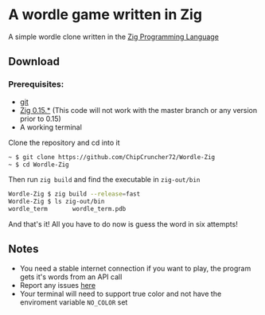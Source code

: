# A wordle game written in Zig

A simple wordle clone written in the [Zig Programming Language](https://ziglang.org/)


## Download

### Prerequisites:
- [git](https://git-scm.com/)
- [Zig 0.15.\*](https://ziglang.org/download/) (This code will not work with the master branch or any version prior to 0.15)
- A working terminal

Clone the repository and cd into it
```sh
~ $ git clone https://github.com/ChipCruncher72/Wordle-Zig
~ $ cd Wordle-Zig
```
Then run `zig build` and find the executable in `zig-out/bin`
```sh
Wordle-Zig $ zig build --release=fast
Wordle-Zig $ ls zig-out/bin
wordle_term       wordle_term.pdb
```
And that's it! All you have to do now is guess the word in six attempts!


## Notes
- You need a stable internet connection if you want to play, the program gets it's words from an API call
- Report any issues [here](https://github.com/ChipCruncher72/Wordle-Zig/issues/new/choose)
- Your terminal will need to support true color and not have the enviroment variable `NO_COLOR` set
